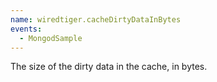 ```yaml
---
name: wiredtiger.cacheDirtyDataInBytes
events:
  - MongodSample
---
```


The size of the dirty data in the cache, in bytes.